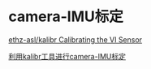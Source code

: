 # camera-IMU标定
[ethz-asl/kalibr Calibrating the VI Sensor ](https://github.com/ethz-asl/kalibr/wiki/calibrating-the-vi-sensor)

[利用kalibr工具进行camera-IMU标定](https://blog.csdn.net/zhubaohua_bupt/article/details/80222321)


